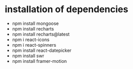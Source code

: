 # installation of dependencies
- npm install mongoose
- npm install recharts
- npm install recharts@latest
- npm i react-icons
- npm i react-spinners
- npm install react-datepicker
- npm install swr
- npm install framer-motion



